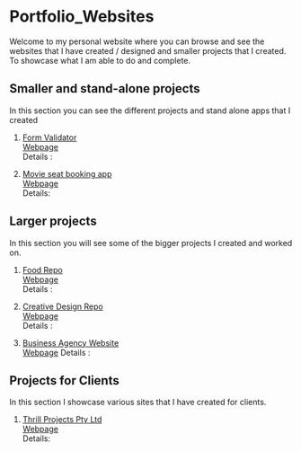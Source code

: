 # Portfolio_Websites

Welcome to my personal website where you can browse and see the websites that I have created / designed and smaller projects that I created. To showcase
what I am able to do and complete.

## Smaller and stand-alone projects

In this section you can see the different projects and stand alone apps that I created

1. [Form Validator](https://github.com/Orion85-Stack/Form_Validator.git) <br>
   [Webpage]() <br>
   Details :

2. [Movie seat booking app](https://github.com/Orion85-Stack/Movie_seat_booking.git) <br>
   [Webpage]() <br>
   Details:

## Larger projects

In this section you will see some of the bigger projects I created and worked on.

1. [Food Repo](https://github.com/Orion85-Stack/Food.git) <br>
   [Webpage](https://wondrous-paletas-9a577c.netlify.app) <br>
   Details :

2. [Creative Design Repo](https://github.com/Orion85-Stack/Creative_Design.git) <br>
   [Webpage](https://graceful-baklava-07ba22.netlify.app) <br>
   Details :
   
3. [Business Agency Website](https://github.com/Orion85-Stack/03_Business_Agency_website.git) <br>
   [Webpage](https://transcendent-nougat-efcc82.netlify.app/)
   Details : 

## Projects for Clients

In this section I showcase various sites that I have created for clients.

1. [Thrill Projects Pty Ltd](https://github.com/Orion85-Stack/Thrill_projects.git) <br>
   [Webpage](https://inspiring-sprite-c8ba7f.netlify.app) <br>
   Details:
